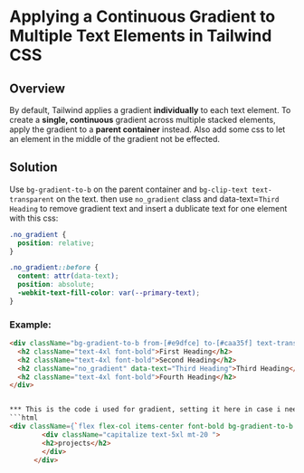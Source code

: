 # Applying a Continuous Gradient to Multiple Text Elements in Tailwind CSS

## Overview
By default, Tailwind applies a gradient **individually** to each text element. To create a **single, continuous** gradient across multiple stacked elements, apply the gradient to a **parent container** instead. Also add some css to let an element in the middle of the gradient not be effected.

## Solution

Use `bg-gradient-to-b` on the parent container and `bg-clip-text text-transparent` on the text.
then use `no_gradient` class and data-text=`Third Heading` to remove gradient text and insert a dublicate text for one element with this css:
```css
.no_gradient {
  position: relative;
}

.no_gradient::before {
  content: attr(data-text); 
  position: absolute;
  -webkit-text-fill-color: var(--primary-text);
}
```

### Example:
```html
<div className="bg-gradient-to-b from-[#e9dfce] to-[#caa35f] text-transparent bg-clip-text inline-block">
  <h2 className="text-4xl font-bold">First Heading</h2>
  <h2 className="text-4xl font-bold">Second Heading</h2>
  <h2 className="no_gradient" data-text="Third Heading">Third Heading</h2>
  <h2 className="text-4xl font-bold">Fourth Heading</h2>
</div>


*** This is the code i used for gradient, setting it here in case i need it later
```html
<div className={`flex flex-col items-center font-bold bg-gradient-to-b from-[#e9dfce] to-[#caa35f] bg-clip-text text-transparent ${playfair_display.className}`}>
        <div className="capitalize text-5xl mt-20 ">
        <h2>projects</h2>
        </div>
      </div> 
```

